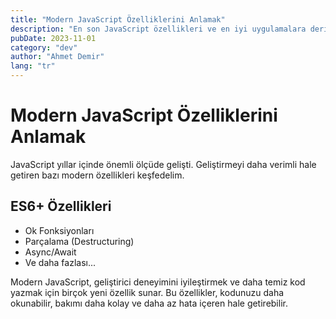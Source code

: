 ```yaml
---
title: "Modern JavaScript Özelliklerini Anlamak"
description: "En son JavaScript özellikleri ve en iyi uygulamalara derinlemesine bir bakış"
pubDate: 2023-11-01
category: "dev"
author: "Ahmet Demir"
lang: "tr"
---
```


# Modern JavaScript Özelliklerini Anlamak

JavaScript yıllar içinde önemli ölçüde gelişti. Geliştirmeyi daha verimli hale getiren bazı modern özellikleri keşfedelim.

## ES6+ Özellikleri

- Ok Fonksiyonları
- Parçalama (Destructuring)
- Async/Await
- Ve daha fazlası...

Modern JavaScript, geliştirici deneyimini iyileştirmek ve daha temiz kod yazmak için birçok yeni özellik sunar. Bu özellikler, kodunuzu daha okunabilir, bakımı daha kolay ve daha az hata içeren hale getirebilir. 